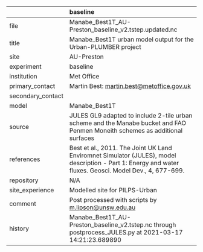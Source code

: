 |                   | baseline                                                                                                                                                |
|:------------------|:--------------------------------------------------------------------------------------------------------------------------------------------------------|
| file              | Manabe_Best1T_AU-Preston_baseline_v2.tstep.updated.nc                                                                                                   |
| title             | Manabe_Best1T urban model output for the Urban-PLUMBER project                                                                                          |
| site              | AU-Preston                                                                                                                                              |
| experiment        | baseline                                                                                                                                                |
| institution       | Met Office                                                                                                                                              |
| primary_contact   | Martin Best: martin.best@metoffice.gov.uk                                                                                                               |
| secondary_contact |                                                                                                                                                         |
| model             | Manabe_Best1T                                                                                                                                           |
| source            | JULES GL9 adapted to include 2-tile urban scheme and the Manabe bucket and FAO Penmen Moneith schemes as additional surfaces                            |
| references        | Best et al., 2011. The Joint UK Land Enviromnet Simulator (JULES), model description - Part 1: Energy and water fluxes. Geosci. Model Dev., 4, 677-699. |
| repository        | N/A                                                                                                                                                     |
| site_experience   | Modelled site for PILPS-Urban                                                                                                                           |
| comment           | Post processed with scripts by m.lipson@unsw.edu.au                                                                                                     |
| history           | Manabe_Best1T_AU-Preston_baseline_v2.tstep.nc through postprocess_JULES.py at 2021-03-17 14:21:23.689890                                                |
